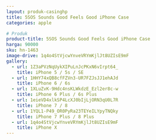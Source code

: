 ```yaml
---
layout: produk-casinghp
title: 5SOS Sounds Good Feels Good iPhone Case
categories: apple

# Produk
product-title: 5SOS Sounds Good Feels Good iPhone Case
harga: 90000
sku: hn-1463
image-drive: 1q4o4StVjcwYnveVRYmKjlJt8UZIsE9mF
gallery:
  - url: 1Z3aPVzNqUykXIPuLnJcPKxN6vIrpt64_
    title: iPhone 5 / 5s / SE
  - url: 1HHY74xQB8cfFZVn3-UR7FZJsJJ1ehAJd
    title: iPhone 6 / 6s
  - url: 1XLuZvK-9Hdc4nsKLWkdzE_Ezl2er8c-w
    title: iPhone 6 Plus / 6s Plus
  - url: 1eieVD4xlkSP4LcXJ0bIjLjORN3qU0L7R
    title: iPhone 7 / 8
  - url: 1YQL1-P49_OR0PyRa23TEYeILYpyTNQky
    title: iPhone 7 Plus / 8 Plus
  - url: 1q4o4StVjcwYnveVRYmKjlJt8UZIsE9mF
    title: iPhone X
---
```

